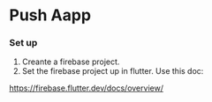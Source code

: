 # Push Aapp

### Set up

1. Creante a firebase project.
2. Set the firebase project up in flutter. Use this doc:

https://firebase.flutter.dev/docs/overview/
